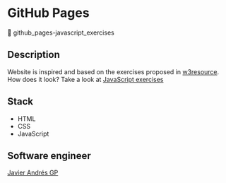 # GitHub Pages
:open_file_folder: github_pages-javascript_exercises

## Description
Website is inspired and based on the exercises proposed in [w3resource](https://www.w3resource.com/javascript-exercises/javascript-basic-exercises.php).  
How does it look? Take a look at [JavaScript exercises](https://javierandresgp.github.io/github_pages-javascript_exercises/)

## Stack
* HTML
* CSS
* JavaScript

## Software engineer
[Javier Andrés GP](https://www.javierandresgp.com)
